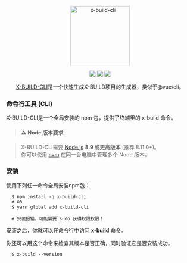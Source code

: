 <p align="center"><img width="160" src="https://ws4.sinaimg.cn/large/006tNbRwly1fx9qzs85mzj308w06x40w.jpg" alt="x-build-cli"></p>

<p align="center">
  <img src="https://img.shields.io/jenkins/s/https/jenkins.qa.ubuntu.com/view/Precise/view/All%20Precise/job/precise-desktop-amd64_default.svg">
  <img src="https://img.shields.io/badge/npm-v1.3.16-blue.svg">
  <img src="https://img.shields.io/github/license/mashape/apistatus.svg">
</p>

<p align="center">
  <a href="https://github.com/codexu/x-build-cli">X-BUILD-CLI</a>是一个快速生成X-BUILD项目的生成器，类似于@vue/cli。
</p>

### 命令行工具 (CLI)

X-BUILD-CLI是一个全局安装的 npm 包，提供了终端里的 x-build 命令。

> #### ⚠️ Node 版本要求

> X-BUILD-CLI需要 [Node.js](http://nodejs.cn/) **8.9 或更高版本** (推荐 8.11.0+)。<br>你可以使用 [nvm](https://github.com/creationix/nvm) 在同一台电脑中管理多个 Node 版本。

### 安装

使用下列任一命令全局安装npm包：

```
  $ npm install -g x-build-cli
  # OR
  $ yarn global add x-build-cli

  # 安装报错，可能需要`sudo`获得权限权限！
```

安装之后，你就可以在命令行中访问 **x-build** 命令。

你还可以用这个命令来检查其版本是否正确，同时验证它是否安装成功。

```
  $ x-build --version
```